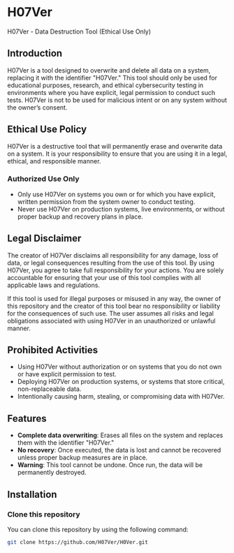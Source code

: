 # H07Ver
H07Ver - Data Destruction Tool (Ethical Use Only)

## Introduction
H07Ver is a tool designed to overwrite and delete all data on a system, replacing it with the identifier "H07Ver." This tool should only be used for educational purposes, research, and ethical cybersecurity testing in environments where you have explicit, legal permission to conduct such tests. H07Ver is not to be used for malicious intent or on any system without the owner’s consent.

## Ethical Use Policy
H07Ver is a destructive tool that will permanently erase and overwrite data on a system. It is your responsibility to ensure that you are using it in a legal, ethical, and responsible manner.

### Authorized Use Only
- Only use H07Ver on systems you own or for which you have explicit, written permission from the system owner to conduct testing.
- Never use H07Ver on production systems, live environments, or without proper backup and recovery plans in place.

## Legal Disclaimer
The creator of H07Ver disclaims all responsibility for any damage, loss of data, or legal consequences resulting from the use of this tool. By using H07Ver, you agree to take full responsibility for your actions. You are solely accountable for ensuring that your use of this tool complies with all applicable laws and regulations.

If this tool is used for illegal purposes or misused in any way, the owner of this repository and the creator of this tool bear no responsibility or liability for the consequences of such use. The user assumes all risks and legal obligations associated with using H07Ver in an unauthorized or unlawful manner.

## Prohibited Activities
- Using H07Ver without authorization or on systems that you do not own or have explicit permission to test.
- Deploying H07Ver on production systems, or systems that store critical, non-replaceable data.
- Intentionally causing harm, stealing, or compromising data with H07Ver.

## Features
- **Complete data overwriting**: Erases all files on the system and replaces them with the identifier "H07Ver."
- **No recovery**: Once executed, the data is lost and cannot be recovered unless proper backup measures are in place.
- **Warning**: This tool cannot be undone. Once run, the data will be permanently destroyed.

## Installation
### Clone this repository
You can clone this repository by using the following command:

```bash
git clone https://github.com/H07Ver/H0Ver.git
